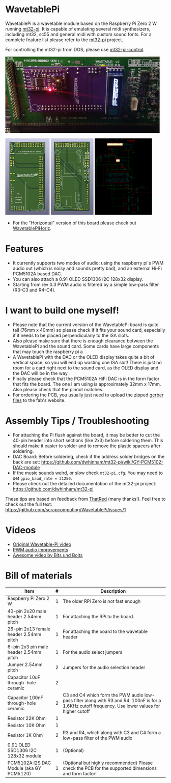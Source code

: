 # WavetablePi

WavetablePi is a wavetable module based on the Raspberry Pi Zero 2 W running [mt32-pi](https://github.com/dwhinham/mt32-pi).
It is capable of emulating several midi synthesizers, including mt32, sc55 and general midi with custom sound fonts.
For a complete feature list please refer to the [mt32-pi](https://github.com/dwhinham/mt32-pi) project.

For controlling the mt32-pi from DOS, please use [mt32-pi-control](https://github.com/gmcn42/mt32-pi-control).

<img src='img/WavetablePi_rev0.1_purple_PCB.jpg' alt='WavetablePi with OLED Display and DAC' height=240>
<p float="left">
<img src='img/WavetablePi_PCB_front.png' alt='WavetablePi PCB Front' height=240>
<img src='img/WavetablePi_PCB_back.png' alt='WavetablePi PCB Back' height=240>
<img src='img/WavetablePi_Schematic.png' alt='WavetablePi Schematic' height=240>
</p>

- For the "Horizontal" version of this board please check out [WavetablePiHoriz](https://github.com/scrapcomputing/WavetablePiHoriz).

# Features

- It currently supports two modes of audio: using the raspberry pi's PWM audio out (which is noisy and sounds pretty bad), and an external Hi-Fi PCM5102A based DAC.
- You can also attach a 0.91 OLED SSD1306 I2C 128x32 display.
- Starting from rev 0.3 PWM audio is filtered by a simple low-pass filter (R3-C3 and R4-C4).

# I want to build one myself!
- Please note that the current version of the WavetablePi board is quite tall (76mm x 40mm) so please check if it fits your sound card, especially if it needs to be placed perpendicularly to the ISA slots.
- Also please make sure that there is enough clearance between the WavetablePi and the sound card. Some cards have large components that may touch the raspberry pi a
- A WavetablePi with the DAC or the OLED display takes quite a bit of vertical space, so you will end up wasting one ISA slot! There is just no room for a card right next to the sound card, as the OLED display and the DAC will be in the way.
- Finally please check that the PCM5102A HiFi DAC is in the form factor that fits the board. The one I am using is approximately 32mm x 17mm. Also please check that the pinout matches.
- For ordering the PCB, you usually just need to upload the zipped [gerber files](https://github.com/scrapcomputing/WavetablePi/releases/download/rev0.3/WavetablePi_gerbers_rev0.3.zip) to the fab's website.


# Assembly Tips / Troubleshooting
- For attaching the Pi flush against the board, it may be better to cut the 40-pin header into short sections (like 2x3) before soldering them. This should make it easier to solder and to remove the plastic spacers after soldering.
- DAC Board: Before soldering, check if the address solder bridges on the back are set: https://github.com/dwhinham/mt32-pi/wiki/GY-PCM5102-DAC-module
- If the music sounds weird, or slow check `mt32-pi.cfg`. You may need to set `gpio_baud_rate = 31250`.
- Please check out the detailed documentation of the mt32-pi project: https://github.com/dwhinham/mt32-pi

These tips are based on feedback from [ThatRed](https://github.com/ThatRed) (many thanks!). Feel free to check out the full text: https://github.com/scrapcomputing/WavetablePi/issues/1


# Videos
- [Original Wavetable-Pi video](https://www.youtube.com/watch?v=xC-qhcPUeRs)
- [PWM audio improvements](https://www.youtube.com/watch?v=HqzHcLejGF4)
- [Awesome video by Bits und Bolts](https://www.youtube.com/watch?v=s2xgwXyD_c8)


# Bill of materials

Item                                     | #   | Description
-----------------------------------------|-----|-----------------------------------------
Raspberry Pi Zero 2 W                    | 1   | The older RPi Zero is not fast enough
40-pin 2x20 male header 2.54mm pitch     | 1   | For attaching the RPi to the board.
26-pin 2x13 female header 2.54mm pitch   | 1   | For attaching the board to the wavetable header
6-pin 2x3 pin male header 2.54mm pitch   | 1   | For the audio select jumpers
Jumper 2.54mm pitch                      | 2   | Jumpers for the audio selection header
Capacitor 10uF through-hole ceramic      | 2   |
Capacitor 100nF through-hole ceramic     | 2   | C3 and C4 which form the PWM audio low-pass filter along with R3 and R4. 100nF is for a 1.6KHz cutoff frequency. Use lower values for higher cutoff
Resistor 22K Ohm                         | 1   |
Resistor 10K Ohm                         | 1   |
Resistor 1K Ohm                          | 2   | R3 and R4, which along with C3 and C4 form a low-pass filter of the PWM audio
0.91 OLED SSD1306 I2C 128x32 module      | 1   | (Optional)
PCM5102A I2S DAC Module (aka GY PCM5120) | 1   | (Optional but highly recommended) Please check the PCB for the supported dimensions and form factor!

